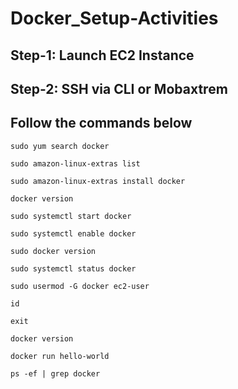 # Docker_Setup-Activities

## Step-1: Launch EC2 Instance

## Step-2: SSH via CLI or Mobaxtrem

## Follow the commands below

    sudo yum search docker
    
    sudo amazon-linux-extras list
        
    sudo amazon-linux-extras install docker
    
    docker version
    
    sudo systemctl start docker
    
    sudo systemctl enable docker
    
    sudo docker version
    
    sudo systemctl status docker
    
    sudo usermod -G docker ec2-user
    
    id
    
    exit
    
    docker version
    
    docker run hello-world
    
    ps -ef | grep docker

